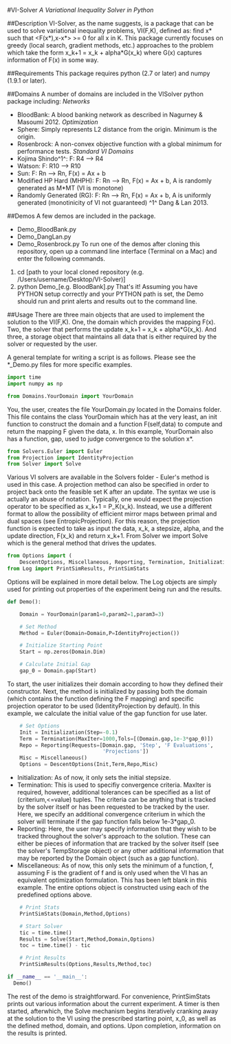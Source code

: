 #VI-Solver
*A Variational Inequality Solver in Python*

##Description
VI-Solver, as the name suggests, is a package that can be used to solve variational inequality problems, VI(F,K), defined as: find x\* such that  \<F(x\*),x-x\*\> >= 0 for all x in K.  This package currently focuses on greedy (local search, gradient methods, etc.) approaches to the problem which take the form x\_k+1 = x\_k + alpha*G(x\_k) where G(x) captures information of F(x) in some way.

##Requirements
This package requires python (2.7 or later) and numpy (1.9.1 or later).

##Domains
A number of domains are included in the VISolver python package including:
*Networks*
- BloodBank: A blood banking network as described in Nagurney & Masoumi 2012.
*Optimization*
- Sphere: Simply represents L2 distance from the origin.  Minimum is the origin.
- Rosenbrock: A non-convex objective function with a global minimum for performance tests.
*Standard VI Domains*
- Kojima Shindo^1^: F: R4 --> R4
- Watson: F: R10 --> R10
- Sun: F: Rn --> Rn, F(x) = Ax + b
- Modified HP Hard (MHPH): F: Rn --> Rn, F(x) = Ax + b, A is randomly generated as M*MT (VI is monotone)
- Randomly Generated (RG): F: Rn --> Rn, F(x) = Ax + b, A is uniformly generated (monotinicity of VI not guaranteed)
^1^ Dang & Lan 2013.

##Demos
A few demos are included in the package.
- Demo_BloodBank.py
- Demo_DangLan.py
- Demo_Rosenbrock.py
To run one of the demos after cloning this repository, open up a command line interface (Terminal on a Mac) and enter the following commands.
1) cd [path to your local cloned repository (e.g. /Users/username/Desktop/VI-Solver)]
2) python Demo_[e.g. BloodBank].py
That's it! Assuming you have PYTHON setup correctly and your PYTHON path is set, the Demo should run and print alerts and results out to the command line.

##Usage
There are three main objects that are used to implement the solution to the VI(F,K). One, the domain which provides the mapping F(x).  Two, the solver that performs the update x\_k+1 = x\_k + alpha*G(x\_k).  And three, a storage object that maintains all data that is either required by the solver or requested by the user.

A general template for writing a script is as follows.  Please see the *_Demo.py files for more specific examples.
```python
import time
import numpy as np

from Domains.YourDomain import YourDomain
```
You, the user, creates the file YourDomain.py located in the Domains folder.  This file contains the class YourDomain which has at the very least, an init function to construct the domain and a function F(self,data) to compute and return the mapping F given the data, x.  In this example, YourDomain also has a function, gap, used to judge convergence to the solution x\*.
```python
from Solvers.Euler import Euler
from Projection import IdentityProjection
from Solver import Solve
```
Various VI solvers are available in the Solvers folder - Euler's method is used in this case.  A projection method can also be specified in order to project back onto the feasible set K after an update.  The syntax we use is actually an abuse of notation.  Typically, one would expect the projection operator to be specified as x\_k+1 = P\_K(x\_k).  Instead, we use a different format to allow the possibility of efficient mirror maps between primal and dual spaces (see EntropicProjection).  For this reason, the projection function is expected to take as input the data, x\_k, a stepsize, alpha, and the update direction, F(x\_k) and return x\_k+1.  From Solver we import Solve which is the general method that drives the updates.
```python
from Options import (
    DescentOptions, Miscellaneous, Reporting, Termination, Initialization)
from Log import PrintSimResults, PrintSimStats
```
Options will be explained in more detail below.  The Log objects are simply used for printing out properties of the experiment being run and the results.
```python
def Demo():

    Domain = YourDomain(param1=0,param2=1,param3=3)

    # Set Method
    Method = Euler(Domain=Domain,P=IdentityProjection())

    # Initialize Starting Point
    Start = np.zeros(Domain.Dim)

    # Calculate Initial Gap
    gap_0 = Domain.gap(Start)
```
To start, the user initializes their domain according to how they defined their constructor.  Next, the method is initialized by passing both the domain (which contains the function defining the F mapping) and specific projection operator to be used (IdentityProjection by default).  In this example, we calculate the initial value of the gap function for use later.
```python
    # Set Options
    Init = Initialization(Step=-0.1)
    Term = Termination(MaxIter=1000,Tols=[(Domain.gap,1e-3*gap_0)])
    Repo = Reporting(Requests=[Domain.gap, 'Step', 'F Evaluations',
                               'Projections'])
    Misc = Miscellaneous()
    Options = DescentOptions(Init,Term,Repo,Misc)
```
- Initialization: As of now, it only sets the initial stepsize.
- Termination: This is used to specifiy convergence criteria.  MaxIter is required, however, additional tolerances can be specified as a list of (criterium,<=value) tuples.  The criteria can be anything that is tracked by the solver itself or has been requested to be tracked by the user.  Here, we specify an additional convergence criterium in which the solver will terminate if the gap function falls below 1e-3*gap_0.
- Reporting: Here, the user may specify information that they wish to be tracked throughout the solver's approach to the solution.  These can either be pieces of information that are tracked by the solver itself (see the solver's TempStorage object) or any other additional information that may be reported by the Domain object (such as a gap function).
- Miscellaneous: As of now, this only sets the minimum of a function, f, assuming F is the gradient of f and is only used when the VI has an equivalent optimization formulation.  This has been left blank in this example.
The entire options object is constructed using each of the predefined options above.
```python
    # Print Stats
    PrintSimStats(Domain,Method,Options)

    # Start Solver
    tic = time.time()
    Results = Solve(Start,Method,Domain,Options)
    toc = time.time() - tic

    # Print Results
    PrintSimResults(Options,Results,Method,toc)

if __name__ == '__main__':
  Demo()
```
The rest of the demo is straightforward.  For convenience, PrintSimStats prints out various information about the current experiment.  A timer is then started, afterwhich, the Solve mechanism begins iteratively cranking away at the solution to the VI using the prescribed starting point, x\_0, as well as the defined method, domain, and options.  Upon completion, information on the results is printed.

